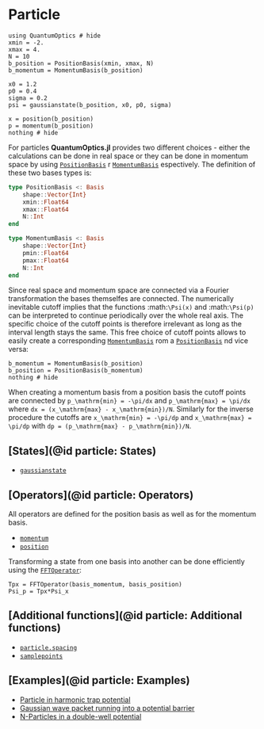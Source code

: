 # Particle

```@example particle
using QuantumOptics # hide
xmin = -2.
xmax = 4.
N = 10
b_position = PositionBasis(xmin, xmax, N)
b_momentum = MomentumBasis(b_position)

x0 = 1.2
p0 = 0.4
sigma = 0.2
psi = gaussianstate(b_position, x0, p0, sigma)

x = position(b_position)
p = momentum(b_position)
nothing # hide
```

For particles **QuantumOptics.jl** provides two different choices - either the calculations can be done in real space or they can be done in momentum space by using [`PositionBasis`](@ref) r [`MomentumBasis`](@ref) espectively. The definition of these two bases types is:

```julia
type PositionBasis <: Basis
    shape::Vector{Int}
    xmin::Float64
    xmax::Float64
    N::Int
end

type MomentumBasis <: Basis
    shape::Vector{Int}
    pmin::Float64
    pmax::Float64
    N::Int
end
```

Since real space and momentum space are connected via a Fourier transformation the bases themselfes are connected. The numerically inevitable cutoff implies that the functions :math:`\Psi(x)` and :math:`\Psi(p)` can be interpreted to continue periodically over the whole real axis. The specific choice of the cutoff points is therefore irrelevant as long as the interval length stays the same. This free choice of cutoff points allows to easily create a corresponding [`MomentumBasis`](@ref) rom a [`PositionBasis`](@ref) nd vice versa:

```@example particle
b_momentum = MomentumBasis(b_position)
b_position = PositionBasis(b_momentum)
nothing # hide
```

When creating a momentum basis from a position basis the cutoff points are connected by ``p_\mathrm{min} = -\pi/dx`` and ``p_\mathrm{max} = \pi/dx`` where ``dx = (x_\mathrm{max} - x_\mathrm{min})/N``. Similarly for the inverse procedure the cutoffs are ``x_\mathrm{min} = -\pi/dp`` and ``x_\mathrm{max} = \pi/dp`` with ``dp = (p_\mathrm{max} - p_\mathrm{min})/N``.


## [States](@id particle: States)

* [`gaussianstate`](@ref)


## [Operators](@id particle: Operators)

All operators are defined for the position basis as well as for the momentum basis.

* [`momentum`](@ref)
* [`position`](@ref)

Transforming a state from one basis into another can be done efficiently using the [`FFTOperator`](@ref):

    Tpx = FFTOperator(basis_momentum, basis_position)
    Psi_p = Tpx*Psi_x


## [Additional functions](@id particle: Additional functions)

* [`particle.spacing`](@ref)
* [`samplepoints`](@ref)


## [Examples](@id particle: Examples)

* [Particle in harmonic trap potential](@ref)
* [Gaussian wave packet running into a potential barrier](@ref)
* [N-Particles in a double-well potential](@ref)

